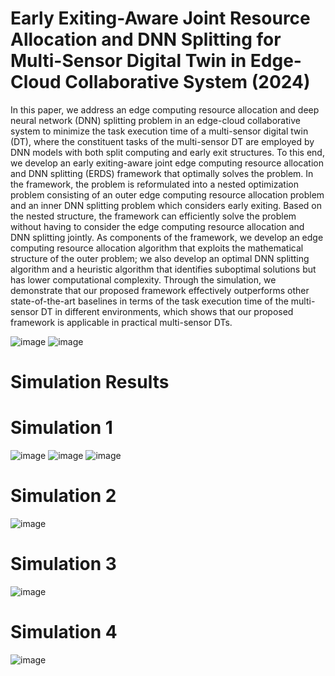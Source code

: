# Early Exiting-Aware Joint Resource Allocation and DNN  Splitting for Multi-Sensor Digital Twin in Edge-Cloud  Collaborative System (2024)

In this paper, we address an edge computing resource allocation and deep neural network (DNN) splitting problem in an edge-cloud collaborative system to minimize the
task execution time of a multi-sensor digital twin (DT), where the constituent tasks of the multi-sensor DT are employed by DNN models with both split computing and early exit structures. 
To this end, we develop an early exiting-aware joint edge computing resource allocation and DNN splitting (ERDS) framework that optimally solves the problem. 
In the framework, the problem is reformulated into a nested optimization problem consisting of an outer edge computing resource allocation problem and an inner DNN splitting problem which considers early exiting.
Based on the nested structure, the framework can efficiently solve the problem without having to consider the edge computing resource allocation and DNN splitting jointly.
As components of the framework, we develop an edge computing resource allocation algorithm that exploits the mathematical structure of the outer problem; 
we also develop an optimal DNN splitting algorithm and a heuristic algorithm that identifies suboptimal solutions but has lower computational complexity. 
Through the simulation, we demonstrate that our proposed framework effectively outperforms other state-of-the-art baselines in terms of the task execution time of the multi-sensor DT in different environments, 
which shows that our proposed framework is applicable in practical multi-sensor DTs.

![image](https://github.com/Jiwank98/joint_ERDS/assets/67055711/842a7eee-891d-41fa-9550-ef606fd28c08)
![image](https://github.com/Jiwank98/joint_ERDS/assets/67055711/7e6f17b5-9192-41fc-9335-f5a9c4ddd62c)





# Simulation Results

# Simulation 1
![image](https://github.com/Jiwank98/joint_ERDS/assets/67055711/31a4eeb4-cb60-483a-a194-51100c040bf4)
![image](https://github.com/Jiwank98/joint_ERDS/assets/67055711/4f1e3706-0fd5-488b-89b2-fb985e512586)
![image](https://github.com/Jiwank98/joint_ERDS/assets/67055711/1790615c-0c4a-47c3-a0ea-b75e4e0f897a)
#


# Simulation 2
![image](https://github.com/Jiwank98/joint_ERDS/assets/67055711/f5038e40-894b-45c3-a337-17e73ef1d27f)
#

# Simulation 3
![image](https://github.com/Jiwank98/joint_ERDS/assets/67055711/bcf11fdc-9f7b-42c2-b05a-bec391e80255)
#


# Simulation 4
![image](https://github.com/Jiwank98/joint_ERDS/assets/67055711/bbaf987e-8eb1-420b-a760-67b4b2b22474)
#
